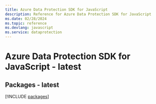 ```yaml
---
title: Azure Data Protection SDK for JavaScript
description: Reference for Azure Data Protection SDK for JavaScript
ms.date: 02/28/2024
ms.topic: reference
ms.devlang: javascript
ms.service: dataprotection
---
```

# Azure Data Protection SDK for JavaScript - latest
## Packages - latest
[!INCLUDE [packages](data-protection-index.md)]